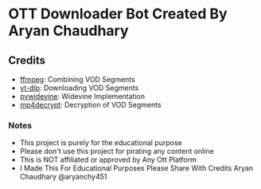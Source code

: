 # OTT Downloader Bot Created By Aryan Chaudhary



## Credits
- [ffmpeg](https://ffmpeg.org/): Combining VOD Segments
- [yt-dlp](https://github.com/yt-dlp/yt-dlp): Downloading VOD Segments
- [pywidevine](https://github.com/devine-dl/pywidevine): Widevine Implementation
- [mp4decrypt](https://www.bento4.com/documentation/mp4decrypt/): Decryption of VOD Segments

### Notes
- This project is purely for the educational purpose
- Please don't use this project for pirating any content online
- This is NOT affiliated or approved by Any Ott Platform
- I Made This For Educational Purposes Please Share With Credits Aryan Chaudhary @aryanchy451

